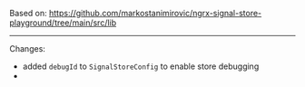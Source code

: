 Based on: https://github.com/markostanimirovic/ngrx-signal-store-playground/tree/main/src/lib

---

Changes:

- added `debugId` to `SignalStoreConfig` to enable store debugging
- 
